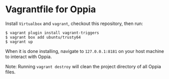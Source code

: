 # Vagrantfile for Oppia
Install `Virtualbox` and `vagrant`, checkout this repository, then run:

```
$ vagrant plugin install vagrant-triggers
$ vagrant box add ubuntu/trusty64
$ vagrant up
```

When it is done installing, navigate to `127.0.0.1:8181` on your host machine to interact with Oppia.

Note: Running `vagrant destroy` will clean the project directory of all Oppia files.


